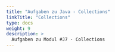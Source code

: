 ```yaml
---
title: "Aufgaben zu Java - Collections"
linkTitle: "Collections"
type: docs
weight: 9
description: >
  Aufgaben zu Modul #J7 - Collections
---
```

